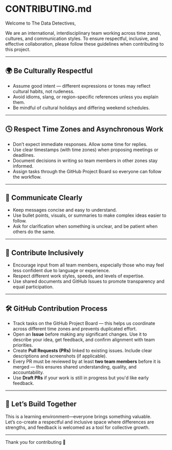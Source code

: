 # CONTRIBUTING.md

Welcome to The Data Detectives,

We are an international, interdisciplinary team working across time zones, cultures,
and communication styles. To ensure respectful, inclusive, and effective collaboration, 
please follow these guidelines when contributing to this project.

---

## 🌍 Be Culturally Respectful

- Assume good intent — different expressions or tones may reflect cultural habits,
not rudeness.  
- Avoid idioms, slang, or region-specific references unless you explain them.  
- Be mindful of cultural holidays and differing weekend schedules.  

---

## 🕓 Respect Time Zones and Asynchronous Work

- Don’t expect immediate responses. Allow some time for replies.  
- Use clear timestamps (with time zones) when proposing meetings or deadlines.  
- Document decisions in writing so team members in other zones stay informed.  
- Assign tasks through the GitHub Project Board so everyone can follow the workflow.

---

## 💬 Communicate Clearly

- Keep messages concise and easy to understand.  
- Use bullet points, visuals, or summaries to make complex ideas easier to follow.
- Ask for clarification when something is unclear, and be patient when others do
the same.

---

## 🎯 Contribute Inclusively

- Encourage input from all team members, especially those who may feel less
confident due to language or experience.  
- Respect different work styles, speeds, and levels of expertise.  
- Use shared documents and GitHub Issues to promote transparency and equal
participation.  

---

## 🛠 GitHub Contribution Process

- Track tasks on the GitHub Project Board — this helps us coordinate across different
time zones and prevents duplicated effort.  
- Open an **Issue** before making any significant changes. Use it to describe
your idea, get feedback, and confirm alignment with team priorities.  
- Create **Pull Requests (PRs)** linked to existing issues. Include clear descriptions
and screenshots (if applicable).  
- Every PR must be reviewed by at least **two team members** before it is merged
 — this ensures shared understanding, quality, and accountability.  
- Use **Draft PRs** if your work is still in progress but you'd like early feedback.

---

## 🚀 Let’s Build Together

This is a learning environment—everyone brings something valuable.  
Let’s co-create a respectful and inclusive space where differences are strengths,
and feedback is welcomed as a tool for collective growth.

---

Thank you for contributing 💙
